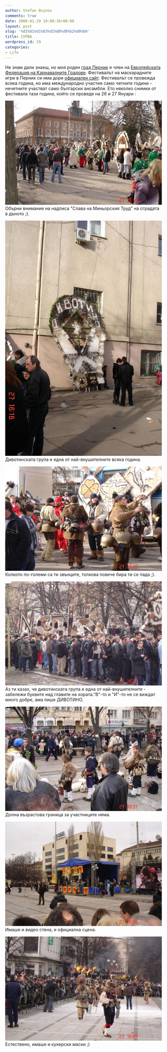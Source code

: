 ```yaml
---
author: Stefan Buynov
comments: true
date: 2008-01-29 19:08:36+00:00
layout: post
slug: '%d1%81%d1%83%d1%80%d0%b2%d0%b0'
title: СУРВА
wordpress_id: 29
categories:
- Life
---
```


Не знам дали знаеш, но моя роден [град Перник](http://pernik.info/) е член на [Европейската Федерация на Карнавалните Градове](http://www.carnivalcities.com/). Фестивалът на маскарадните игри в Перник си има дори [официален сайт](http://www.surva.org/). Фестивалът се провежда всяка година, но има международно участие само четните години - нечетните участват само български ансамбли. Ето няколко снимки от фестивала тази година, който се проведе на 26 и 27 Януари :<!-- more -->

[![Снимка 1](/images/2008/01/dsc00826_small.jpg)](/images/2008/01/dsc00826_small.jpg)Обърни внимание на надписа "Слава на Миньорския Труд" на сградата в дъното ;).

[![Снимка 2](/images/2008/01/dsc00827_small.jpg)](/images/2008/01/dsc00827_small.jpg)Дивотинската група е една от най-внушителните всяка година.

[![Снимка 3](/images/2008/01/dsc00830_small.jpg)](/images/2008/01/dsc00830_small.jpg) Колкото по-големи са ти звънците, толкова повече бира ти се пада ;).

[![Снимка 4](/images/2008/01/dsc00831_small.jpg)](/images/2008/01/dsc00831_small.jpg) Аз ти казах, че дивотинската група е една от най-внушителните - забележи буквите над главите на хората."В"-то и "И"-то не се виждат много добре, ама пише ДИВОТИНО.

[![Снимка 5](/images/2008/01/dsc00836_small.jpg)](/images/2008/01/dsc00836_small.jpg) Долна възрастова граница за участниците няма.

[![Снимка 6](/images/2008/01/dsc00843_small.jpg)](/images/2008/01/dsc00843_small.jpg) Имаше и видео стена, и официална сцена.

[![Снимка 7](/images/2008/01/dsc00845_small.jpg)](/images/2008/01/dsc00845_small.jpg) Естествено, имаше и кукерски маски ;)


